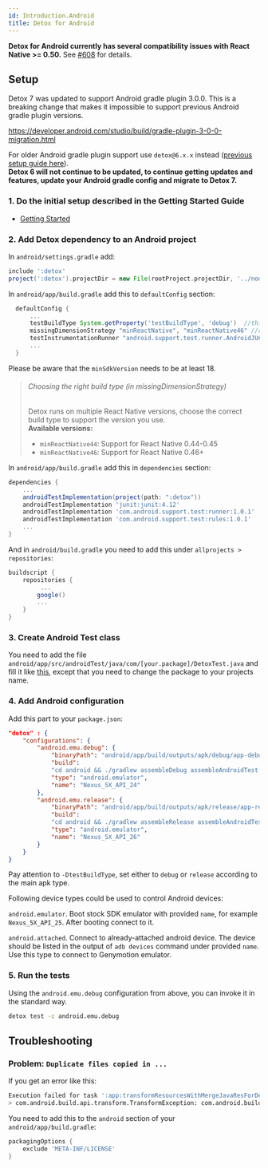 ```yaml
---
id: Introduction.Android
title: Detox for Android
---
```


**Detox for Android currently has several compatibility issues with React Native >= 0.50.** See [#608](https://github.com/wix/detox/issues/608) for details.

## Setup
Detox 7 was updated to support Android gradle plugin 3.0.0. This is a breaking change that makes it impossible to support previous Android gradle plugin versions.

https://developer.android.com/studio/build/gradle-plugin-3-0-0-migration.html

For older Android gradle plugin support use `detox@6.x.x` instead ([previous setup guide here](https://github.com/wix/detox/blob/97654071573053def90e8207be8eba011408f977/docs/Introduction.Android.md)).<br>
**Detox 6 will not continue to be updated, to continue getting updates and features, update your Android gradle config and migrate to Detox 7.**

### 1. Do the initial setup described in the Getting Started Guide

- [Getting Started](Introduction.GettingStarted.md)

### 2. Add Detox dependency to an Android project

In `android/settings.gradle` add:

```gradle
include ':detox'
project(':detox').projectDir = new File(rootProject.projectDir, '../node_modules/detox/android/detox')
```

In `android/app/build.gradle` add this to `defaultConfig` section:

```gradle
  defaultConfig {
      ...
      testBuildType System.getProperty('testBuildType', 'debug')  //this will later be used to control the test apk build type
      missingDimensionStrategy "minReactNative", "minReactNative46" //read note
      testInstrumentationRunner "android.support.test.runner.AndroidJUnitRunner"
      ...
  }
```
Please be aware that the `minSdkVersion` needs to be at least 18.

> ###### Choosing the right build type (in missingDimensionStrategy)
>Detox runs on multiple React Native versions, choose the correct build type to support the version you use.<br>
>**Available versions:**
>
>* `minReactNative44`: Support for React Native 0.44-0.45
>* `minReactNative46`: Support for React Native 0.46+


In `android/app/build.gradle` add this in `dependencies` section:

```gradle
dependencies {
	...
    androidTestImplementation(project(path: ":detox"))
    androidTestImplementation 'junit:junit:4.12'
    androidTestImplementation 'com.android.support.test:runner:1.0.1'
    androidTestImplementation 'com.android.support.test:rules:1.0.1'
    ...
}
```

And in `android/build.gradle` you need to add this under `allprojects > repositories`:

```gradle
buildscript {
    repositories {
	     ...
        google()
        ...
    }
}
```

### 3. Create Android Test class

You need to add the file `android/app/src/androidTest/java/com/[your.package]/DetoxTest.java` and fill it like [this](../detox/test/android/app/src/androidTest/java/com/example/DetoxTest.java), except that you need to change the package to your projects name.

### 4. Add Android configuration

Add this part to your `package.json`:

```json
"detox" : {
    "configurations": {
        "android.emu.debug": {
            "binaryPath": "android/app/build/outputs/apk/debug/app-debug.apk",
            "build":
            "cd android && ./gradlew assembleDebug assembleAndroidTest -DtestBuildType=debug && cd ..",
            "type": "android.emulator",
            "name": "Nexus_5X_API_24"
        },
        "android.emu.release": {
            "binaryPath": "android/app/build/outputs/apk/release/app-release.apk",
            "build":
            "cd android && ./gradlew assembleRelease assembleAndroidTest -DtestBuildType=release && cd ..",
            "type": "android.emulator",
            "name": "Nexus_5X_API_26"
        }
    }
}
```
Pay attention to `-DtestBuildType`, set either to `debug` or `release` according to the main apk type.


Following device types could be used to control Android devices:

`android.emulator`. Boot stock SDK emulator with provided `name`, for example `Nexus_5X_API_25`. After booting connect to it.

`android.attached`. Connect to already-attached android device. The device should be listed in the output of `adb devices` command under provided `name`.
Use this type to connect to Genymotion emulator.

### 5. Run the tests

Using the `android.emu.debug` configuration from above, you can invoke it in the standard way.

```sh
detox test -c android.emu.debug
```

## Troubleshooting

### Problem: `Duplicate files copied in ...`

If you get an error like this:

```sh
Execution failed for task ':app:transformResourcesWithMergeJavaResForDebug'.
> com.android.build.api.transform.TransformException: com.android.builder.packaging.DuplicateFileException: Duplicate files copied in APK META-INF/LICENSE
```

You need to add this to the `android` section of your `android/app/build.gradle`:

```gradle
packagingOptions {
    exclude 'META-INF/LICENSE'
}
```
